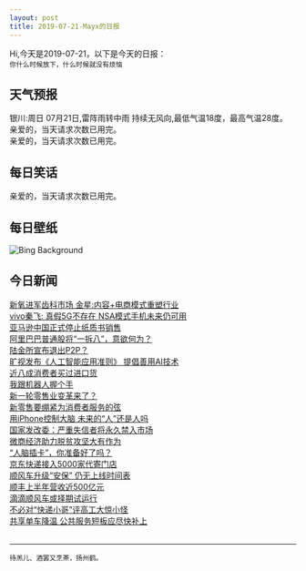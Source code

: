 ```yaml
---
layout: post
title: 2019-07-21-Mayx的日报
---
```


Hi,今天是2019-07-21，以下是今天的日报：<br><small>
你什么时候放下，什么时候就没有烦恼</small><!--more-->
## 天气预报
银川:周日 07月21日,雷阵雨转中雨 持续无风向,最低气温18度，最高气温28度。<br>亲爱的，当天请求次数已用完。<br>亲爱的，当天请求次数已用完。
## 每日笑话
亲爱的，当天请求次数已用完。
## 每日壁纸
![Bing Background](https://cn.bing.com/th?id=OHR.MoonMuseum_EN-US8292814597_1920x1080.jpg&rf=LaDigue_1920x1080.jpg&pid=hp "Artist Luke Jerram's installation 'Museum of the Moon' at Liverpool Cathedral, England (© Christopher Furlong/Getty Images)")
## 今日新闻

[新氧进军齿科市场 金星:内容+电商模式重塑行业](http://it.people.com.cn/n1/2019/0719/c1009-31245245.html)   
[vivo秦飞: 真假5G不存在 NSA模式手机未来仍可用](http://it.people.com.cn/n1/2019/0719/c1009-31245166.html)   
[亚马逊中国正式停止纸质书销售](http://it.people.com.cn/n1/2019/0719/c1009-31243781.html)   
[阿里巴巴普通股将“一拆八”，意欲何为？](http://it.people.com.cn/n1/2019/0719/c1009-31243715.html)   
[陆金所宣布退出P2P？](http://it.people.com.cn/n1/2019/0719/c1009-31243693.html)   
[旷视发布《人工智能应用准则》 提倡善用AI技术](http://it.people.com.cn/n1/2019/0719/c1009-31243664.html)   
[近八成消费者买过进口货](http://it.people.com.cn/n1/2019/0719/c1009-31243938.html)   
[我跟机器人握个手](http://it.people.com.cn/n1/2019/0719/c1009-31243958.html)   
[新一轮零售业变革来了？](http://it.people.com.cn/n1/2019/0719/c1009-31244014.html)   
[新零售要绷紧为消费者服务的弦](http://it.people.com.cn/n1/2019/0719/c1009-31244026.html)   
[用iPhone控制大脑 未来的“人”还是人吗](http://it.people.com.cn/n1/2019/0719/c1009-31243480.html)   
[国家发改委：严重失信者将永久禁入市场](http://it.people.com.cn/n1/2019/0719/c1009-31243476.html)   
[微商经济助力脱贫攻坚大有作为](http://it.people.com.cn/n1/2019/0719/c1009-31243521.html)   
[“人脑插卡”，你准备好了吗？](http://it.people.com.cn/n1/2019/0719/c1009-31243481.html)   
[京东快递接入5000家代寄门店](http://it.people.com.cn/n1/2019/0719/c1009-31243469.html)   
[顺风车升级“安保” 仍无上线时间表](http://it.people.com.cn/n1/2019/0719/c1009-31243474.html)   
[顺丰上半年营收近500亿元](http://it.people.com.cn/n1/2019/0719/c1009-31243465.html)   
[滴滴顺风车或择期试运行](http://it.people.com.cn/n1/2019/0719/c1009-31243525.html)   
[不必对“快递小哥”评高工大惊小怪](http://it.people.com.cn/n1/2019/0719/c1009-31243534.html)   
[共享单车降温 公共服务短板应尽快补上](http://it.people.com.cn/n1/2019/0719/c1009-31243528.html)   
<br />

***

<small>待羔儿、酒罢又烹茶，扬州鹤。</small>
